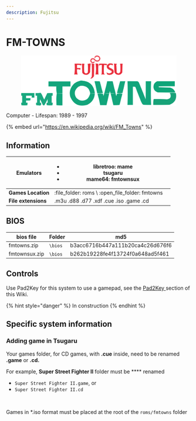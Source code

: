 ```yaml
---
description: Fujitsu
---
```


# FM-TOWNS

<figure><img src="https://raw.githubusercontent.com/fabricecaruso/es-theme-carbon/52ff37c9e265587d006945a2ba695b5a962b3a3d/art/logos/fmtowns.svg" alt=""><figcaption></figcaption></figure>

Computer - Lifespan: 1989 - 1997

{% embed url="https://en.wikipedia.org/wiki/FM_Towns" %}

## Information

| **Emulators**       | <ul><li>libretroo: mame</li><li>tsugaru</li><li>mame64: fmtownsux</li></ul> |   |
| ------------------- | --------------------------------------------------------------------------- | - |
| **Games Location**  | :file\_folder: roms \ :open\_file\_folder: fmtowns                          |   |
| **File extensions** | .m3u .d88 .d77 .xdf .cue .iso .game .cd                                     |   |

## BIOS

| bios file     | Folder  | md5                              |
| ------------- | ------- | -------------------------------- |
| fmtowns.zip   | `\bios` | b3acc6716b447a111b20ca4c26d676f6 |
| fmtownsux.zip | `\bios` | b262b19228fe4f13724f0a648ad5f461 |

## Controls

Use Pad2Key for this system to use a gamepad, see the [Pad2Key ](../../../../controllers/pad2key.md)section of this Wiki.

{% hint style="danger" %}
In construction
{% endhint %}

## Specific system information

### Adding game in Tsugaru

Your games folder, for CD games, with **.cue** inside, need to be renamed **.game** or **.cd.**

For example, **Super Street Fighter II** folder must be **** renamed

* `Super Street Fighter II.game`, or
* `Super Street Fighter II.cd`

<figure><img src="https://i.imgur.com/wsunOFc.png" alt=""><figcaption></figcaption></figure>

Games in \*.iso format must be placed at the root of the `roms/fmtowns` folder
